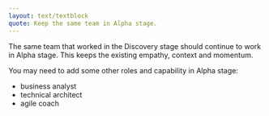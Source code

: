 ```yaml
---
layout: text/textblock
quote: Keep the same team in Alpha stage.
---
```


The same team that worked in the Discovery stage should continue to work in Alpha stage. This keeps the existing empathy, context and momentum.

You may need to add some other roles and capability in Alpha stage:
- business analyst
- technical architect
- agile coach
